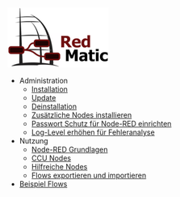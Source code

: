 ![](images/logo-w-200.png)


* Administration
  * [Installation](Installation)
  * [Update](Update)
  * [Deinstallation](Deinstallation)
  * [Zusätzliche Nodes installieren](Node-Installation)
  * [Passwort Schutz für Node-RED einrichten](Passwort)
  * [Log-Level erhöhen für Fehleranalyse](Loglevel)
* Nutzung
  * [Node-RED Grundlagen](Node-RED)
  * [CCU Nodes](CCU-Nodes)
  * [Hilfreiche Nodes](Misc-Nodes)
  * [Flows exportieren und importieren](Flow-Export-Import)
* [Beispiel Flows](Flows)



